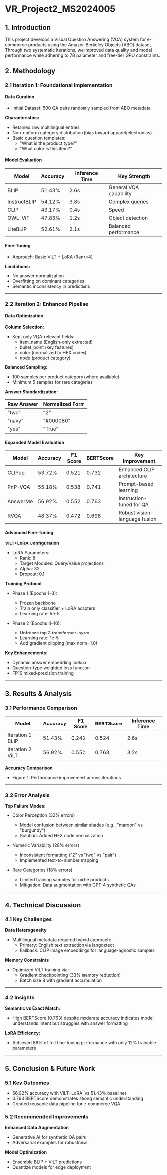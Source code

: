 # VR_Project2_MS2024005

## 1. Introduction
This project develops a Visual Question Answering (VQA) system for e-commerce products using the Amazon Berkeley Objects (ABO) dataset. Through two systematic iterations, we improved data quality and model performance while adhering to 7B parameter and free-tier GPU constraints.

## 2. Methodology

### 2.1 Iteration 1: Foundational Implementation

#### Data Curation
- Initial Dataset: 500 QA pairs randomly sampled from ABO metadata

**Characteristics:**
- Retained raw multilingual entries
- Non-uniform category distribution (bias toward apparel/electronics)
- Basic question templates:
  - "What is the product type?"
  - "What color is this item?"

#### Model Evaluation

| Model       | Accuracy | Inference Time | Key Strength                |
|-------------|----------|----------------|-----------------------------|
| BLIP        | 51.43%   | 2.6s           | General VQA capability      |
| InstructBLIP| 54.12%   | 3.8s           | Complex queries             |
| CLIP        | 49.17%   | 0.4s           | Speed                       |
| OWL-ViT     | 47.83%   | 1.2s           | Object detection            |
| LiteBLIP    | 52.61%   | 2.1s           | Balanced performance        |

#### Fine-Tuning
- Approach: Basic ViLT + LoRA (Rank=4)

**Limitations:**
- No answer normalization
- Overfitting on dominant categories
- Semantic inconsistency in predictions

---

### 2.2 Iteration 2: Enhanced Pipeline

#### Data Optimization

**Column Selection:**
- Kept only VQA-relevant fields:
  - item_name (English-only extracted)
  - bullet_point (key features)
  - color (normalized to HEX codes)
  - node (product category)

**Balanced Sampling:**
- 100 samples per product category (where available)
- Minimum 5 samples for rare categories

**Answer Standardization:**

| Raw Answer | Normalized Form |
|------------|------------------|
| "two"      | "2"              |
| "navy"     | "#000080"        |
| "yes"      | "True"           |

#### Expanded Model Evaluation

| Model     | Accuracy | F1 Score | BERTScore | Key Improvement               |
|-----------|----------|----------|-----------|-------------------------------|
| CLIPup    | 53.72%   | 0.521    | 0.732     | Enhanced CLIP architecture    |
| PnP-VQA   | 55.18%   | 0.538    | 0.741     | Prompt-based learning         |
| AnswerMe  | 56.92%   | 0.552    | 0.763     | Instruction-tuned for QA      |
| RVQA      | 48.37%   | 0.472    | 0.698     | Robust vision-language fusion |

#### Advanced Fine-Tuning

**ViLT+LoRA Configuration**

- LoRA Parameters:
  - Rank: 8
  - Target Modules: Query/Value projections
  - Alpha: 32
  - Dropout: 0.1

**Training Protocol**

- Phase 1 (Epochs 1–3):
  - Frozen backbone
  - Train only classifier + LoRA adapters
  - Learning rate: 5e-5

- Phase 2 (Epochs 4–10):
  - Unfreeze top 3 transformer layers
  - Learning rate: 1e-5
  - Add gradient clipping (max norm=1.0)

**Key Enhancements:**
- Dynamic answer embedding lookup
- Question-type weighted loss function
- FP16 mixed-precision training

---

## 3. Results & Analysis

### 3.1 Performance Comparison

| Model             | Accuracy | F1 Score | BERTScore | Inference Time |
|------------------|----------|----------|-----------|----------------|
| Iteration 1 BLIP | 51.43%   | 0.243    | 0.524     | 2.6s           |
| Iteration 2 ViLT | 56.92%   | 0.552    | 0.763     | 3.2s           |

**Accuracy Comparison**
- Figure 1: Performance improvement across iterations

---

### 3.2 Error Analysis

**Top Failure Modes:**

- Color Perception (32% errors)
  - Model confusion between similar shades (e.g., "maroon" vs "burgundy")
  - Solution: Added HEX code normalization

- Numeric Variability (28% errors)
  - Inconsistent formatting ("2" vs "two" vs "pair")
  - Implemented text-to-number mapping

- Rare Categories (18% errors)
  - Limited training samples for niche products
  - Mitigation: Data augmentation with GPT-4 synthetic QAs

---

## 4. Technical Discussion

### 4.1 Key Challenges

**Data Heterogeneity**
- Multilingual metadata required hybrid approach:
  - Primary: English text extraction via langdetect
  - Fallback: CLIP image embeddings for language-agnostic samples

**Memory Constraints**
- Optimized ViLT training via:
  - Gradient checkpointing (33% memory reduction)
  - Batch size 8 with gradient accumulation

---

### 4.2 Insights

**Semantic vs Exact Match:**
- High BERTScore (0.763) despite moderate accuracy indicates model understands intent but struggles with answer formatting

**LoRA Efficiency:**
- Achieved 89% of full fine-tuning performance with only 12% trainable parameters

---

## 5. Conclusion & Future Work

### 5.1 Key Outcomes
- 56.92% accuracy with ViLT+LoRA (vs 51.43% baseline)
- 0.763 BERTScore demonstrates strong semantic understanding
- Created reusable data pipeline for e-commerce VQA

### 5.2 Recommended Improvements

**Enhanced Data Augmentation**
- Generative AI for synthetic QA pairs
- Adversarial examples for robustness

**Model Optimization**
- Ensemble BLIP + ViLT predictions
- Quantize models for edge deployment
